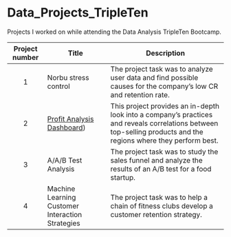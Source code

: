 # Data_Projects_TripleTen
Projects I worked on while attending the Data Analysis TripleTen Bootcamp.


| Project number | Title | Description |
| :-----------: | ----------- |----------- |
| 1 | Norbu stress control| The project task was to analyze user data and find possible causes for the company’s low CR and retention rate. |
| 2 | [Profit Analysis Dashboard](https://public.tableau.com/views/First_Dashboard_Complete_17517514472520/ProfitByState?:language=en-US&:sid=&:redirect=auth&:display_count=n&:origin=viz_share_link)) | This project provides an in-depth look into a company’s practices and reveals correlations between top-selling products and the regions where they perform best.|
| 3 | A/A/B Test Analysis | The project task was to study the sales funnel and analyze the results of an A/B test for a food startup. |
| 4 | Machine Learning Customer Interaction Strategies | The project task was to help a chain of fitness clubs develop a customer retention strategy. |
